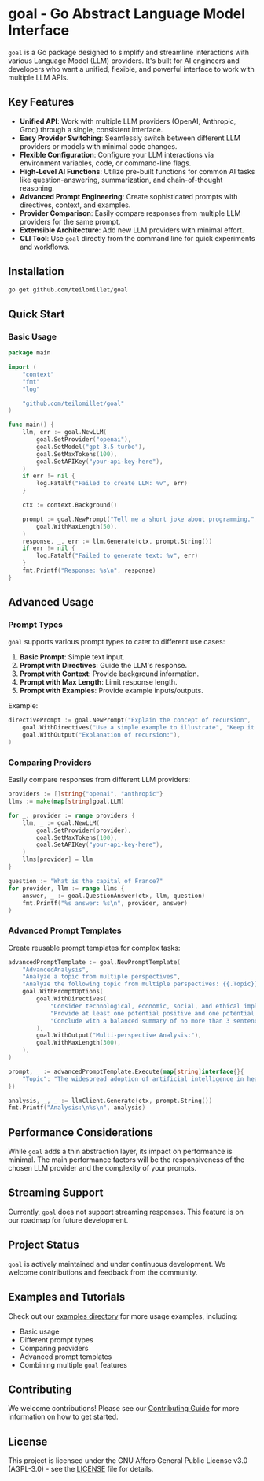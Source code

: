 # goal - Go Abstract Language Model Interface

`goal` is a Go package designed to simplify and streamline interactions with various Language Model (LLM) providers. It's built for AI engineers and developers who want a unified, flexible, and powerful interface to work with multiple LLM APIs.

## Key Features

- **Unified API**: Work with multiple LLM providers (OpenAI, Anthropic, Groq) through a single, consistent interface.
- **Easy Provider Switching**: Seamlessly switch between different LLM providers or models with minimal code changes.
- **Flexible Configuration**: Configure your LLM interactions via environment variables, code, or command-line flags.
- **High-Level AI Functions**: Utilize pre-built functions for common AI tasks like question-answering, summarization, and chain-of-thought reasoning.
- **Advanced Prompt Engineering**: Create sophisticated prompts with directives, context, and examples.
- **Provider Comparison**: Easily compare responses from multiple LLM providers for the same prompt.
- **Extensible Architecture**: Add new LLM providers with minimal effort.
- **CLI Tool**: Use `goal` directly from the command line for quick experiments and workflows.

## Installation

```bash
go get github.com/teilomillet/goal
```

## Quick Start

### Basic Usage

```go
package main

import (
	"context"
	"fmt"
	"log"

	"github.com/teilomillet/goal"
)

func main() {
	llm, err := goal.NewLLM(
		goal.SetProvider("openai"),
		goal.SetModel("gpt-3.5-turbo"),
		goal.SetMaxTokens(100),
		goal.SetAPIKey("your-api-key-here"),
	)
	if err != nil {
		log.Fatalf("Failed to create LLM: %v", err)
	}

	ctx := context.Background()

	prompt := goal.NewPrompt("Tell me a short joke about programming.",
		goal.WithMaxLength(50),
	)
	response, _, err := llm.Generate(ctx, prompt.String())
	if err != nil {
		log.Fatalf("Failed to generate text: %v", err)
	}
	fmt.Printf("Response: %s\n", response)
}
```

## Advanced Usage

### Prompt Types

`goal` supports various prompt types to cater to different use cases:

1. **Basic Prompt**: Simple text input.
2. **Prompt with Directives**: Guide the LLM's response.
3. **Prompt with Context**: Provide background information.
4. **Prompt with Max Length**: Limit response length.
5. **Prompt with Examples**: Provide example inputs/outputs.

Example:

```go
directivePrompt := goal.NewPrompt("Explain the concept of recursion",
	goal.WithDirectives("Use a simple example to illustrate", "Keep it concise"),
	goal.WithOutput("Explanation of recursion:"),
)
```

### Comparing Providers

Easily compare responses from different LLM providers:

```go
providers := []string{"openai", "anthropic"}
llms := make(map[string]goal.LLM)

for _, provider := range providers {
	llm, _ := goal.NewLLM(
		goal.SetProvider(provider),
		goal.SetMaxTokens(100),
		goal.SetAPIKey("your-api-key-here"),
	)
	llms[provider] = llm
}

question := "What is the capital of France?"
for provider, llm := range llms {
	answer, _ := goal.QuestionAnswer(ctx, llm, question)
	fmt.Printf("%s answer: %s\n", provider, answer)
}
```

### Advanced Prompt Templates

Create reusable prompt templates for complex tasks:

```go
advancedPromptTemplate := goal.NewPromptTemplate(
	"AdvancedAnalysis",
	"Analyze a topic from multiple perspectives",
	"Analyze the following topic from multiple perspectives: {{.Topic}}",
	goal.WithPromptOptions(
		goal.WithDirectives(
			"Consider technological, economic, social, and ethical implications",
			"Provide at least one potential positive and one potential negative outcome for each perspective",
			"Conclude with a balanced summary of no more than 3 sentences",
		),
		goal.WithOutput("Multi-perspective Analysis:"),
		goal.WithMaxLength(300),
	),
)

prompt, _ := advancedPromptTemplate.Execute(map[string]interface{}{
	"Topic": "The widespread adoption of artificial intelligence in healthcare",
})

analysis, _, _ := llmClient.Generate(ctx, prompt.String())
fmt.Printf("Analysis:\n%s\n", analysis)
```

## Performance Considerations

While `goal` adds a thin abstraction layer, its impact on performance is minimal. The main performance factors will be the responsiveness of the chosen LLM provider and the complexity of your prompts.

## Streaming Support

Currently, `goal` does not support streaming responses. This feature is on our roadmap for future development.

## Project Status

`goal` is actively maintained and under continuous development. We welcome contributions and feedback from the community.

## Examples and Tutorials

Check out our [examples directory](https://github.com/teilomillet/goal/tree/main/examples) for more usage examples, including:

- Basic usage
- Different prompt types
- Comparing providers
- Advanced prompt templates
- Combining multiple `goal` features

## Contributing

We welcome contributions! Please see our [Contributing Guide](CONTRIBUTING.md) for more information on how to get started.

## License

This project is licensed under the GNU Affero General Public License v3.0 (AGPL-3.0) - see the [LICENSE](LICENSE) file for details.
